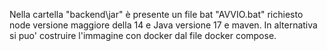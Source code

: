 Nella cartella "backend\jar" è presente un file bat "AVVIO.bat" richiesto node versione maggiore della 14 e Java versione 17 e maven. In alternativa si puo' costruire l'immagine con docker dal file docker compose.
